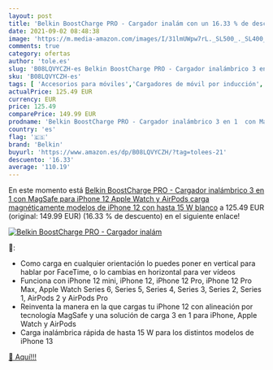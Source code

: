 ```yaml
---
layout: post
title: 'Belkin BoostCharge PRO - Cargador inalám con un 16.33 % de descuento'
date: 2021-09-02 08:48:38
image: 'https://m.media-amazon.com/images/I/31lmUWpw7rL._SL500_._SL400_.jpg'
comments: true
category: ofertas
author: 'tole.es'
slug: 'B08LQVYCZH-es Belkin BoostCharge PRO - Cargador inalámbrico 3 en 1 con...'
sku: 'B08LQVYCZH-es'
tags: [ 'Accesorios para móviles','Cargadores de móvil por inducción','Cargadores para móviles','Comunicación móvil y accesorios','Electrónica','apple','belkin','iphone', ]
actualPrice: 125.49 EUR
currency: EUR
price: 125.49
comparePrice: 149.99 EUR
prodname: 'Belkin BoostCharge PRO - Cargador inalámbrico 3 en 1  con MagSafe para iPhone 12  Apple Watch y AirPods  carga magnéticamente modelos de iPhone 12 con hasta 15 W  blanco'
country: 'es'
flag: '🇪🇸'
brand: 'Belkin'
buyurl: 'https://www.amazon.es/dp/B08LQVYCZH/?tag=tolees-21'
descuento: '16.33'
average: '110.19'
---
```


En este momento está [Belkin BoostCharge PRO - Cargador inalámbrico 3 en 1  con MagSafe para iPhone 12  Apple Watch y AirPods  carga magnéticamente modelos de iPhone 12 con hasta 15 W  blanco](https://www.amazon.es/dp/B08LQVYCZH/?tag=tolees-21) a 125.49 EUR (original: 149.99 EUR) (16.33 %  de descuento) en el siguiente enlace!

[![Belkin BoostCharge PRO - Cargador inalám](https://m.media-amazon.com/images/I/31lmUWpw7rL._SL500_._SL400_.jpg)](https://www.amazon.es/dp/B08LQVYCZH/?tag=tolees-21)

🔎:

- Como carga en cualquier orientación lo puedes poner en vertical para hablar por FaceTime, o lo cambias en horizontal para ver vídeos
- Funciona con iPhone 12 mini, iPhone 12, iPhone 12 Pro, iPhone 12 Pro Max, Apple Watch Series 6, Series 5, Series 4, Series 3, Series 2, Series 1, AirPods 2 y AirPods Pro
- Reinventa la manera en la que cargas tu iPhone 12 con alineación por tecnología MagSafe y una solución de carga 3 en 1 para iPhone, Apple Watch y AirPods
- Carga inalámbrica rápida de hasta 15 W para los distintos modelos de iPhone 13

[🛒 Aquí!!!](https://www.amazon.es/dp/B08LQVYCZH/?tag=tolees-21)
